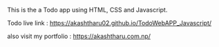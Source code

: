 This is the a Todo app using HTML, CSS and Javascript.


Todo live link : https://akashtharu02.github.io/TodoWebAPP_Javascript/

also visit my portfolio : https://akashtharu.com.np/
